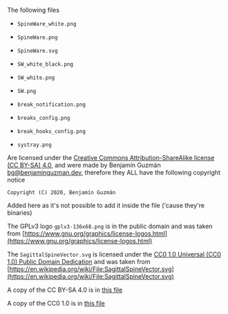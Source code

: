 <!--
Copyright (c) 2020. Benjamín Antonio Velasco Guzmán
Author: Benjamín Antonio Velasco Guzmán <bg@benjaminguzman.dev>

This program is free software: you can redistribute it and/or modify
it under the terms of the GNU General Public License as published by
the Free Software Foundation, either version 3 of the License, or
(at your option) any later version.

This program is distributed in the hope that it will be useful,
but WITHOUT ANY WARRANTY; without even the implied warranty of
MERCHANTABILITY or FITNESS FOR A PARTICULAR PURPOSE.  See the
GNU General Public License for more details.

You should have received a copy of the GNU General Public License
along with this program.  If not, see <http://www.gnu.org/licenses/>.
-->
The following files

- `SpineWare_white.png`

- `SpineWare.png`

- `SpineWare.svg`

- `SW_white_black.png`

- `SW_white.png`

- `SW.png`

- `break_notification.png`

- `breaks_config.png`

- `break_hooks_config.png`

- `systray.png`

Are licensed under
the [Creative Commons Attribution-ShareAlike license (CC BY-SA) 4.0](https://creativecommons.org/licenses/by-sa/4.0/),
and were made by Benjamín Guzmán <bg@benjaminguzman.dev>, therefore they ALL have the following copyright notice

`Copyright (C) 2020, Benjamín Guzmán `

Added here as it's not possible to add it inside the file ('cause they're binaries)

The GPLv3 logo `gplv3-136x68.png` is in the public domain and was taken
from [https://www.gnu.org/graphics/license-logos.html](https://www.gnu.org/graphics/license-logos.html)

The `SagittalSpineVector.svg` is licensed under
the [CC0 1.0 Universal (CC0 1.0) Public Domain Dedication](https://creativecommons.org/publicdomain/zero/1.0/deed.en)
and was taken
from [https://en.wikipedia.org/wiki/File:SagittalSpineVector.svg](https://en.wikipedia.org/wiki/File:SagittalSpineVector.svg)

A copy of the CC BY-SA 4.0 is in [this file](CC%20BY-SA.md)

A copy of the CC0 1.0 is in [this file](CC0%201.md)
